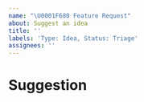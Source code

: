 ```yaml
---
name: "\U0001F680 Feature Request"
about: Suggest an idea
title: ''
labels: 'Type: Idea, Status: Triage'
assignees: ''
---
```


# Suggestion
